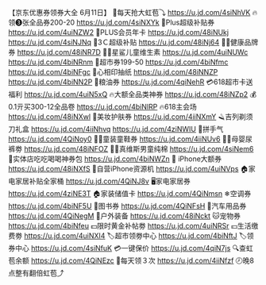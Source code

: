 【京东优惠券领券大全 6月11日】
🧧每天抢大虹苞⤵
https://u.jd.com/4siNhVK
🔥领❸张全品券200-20
https://u.jd.com/4siNXYk
👟Plus超级补贴券
https://u.jd.com/4uiNZW2
👑PLUS会员年卡
https://u.jd.com/48iNUkj
https://u.jd.com/4siNJNq
📱3Ｃ超级补贴
https://u.jd.com/48iNj64
💪🏻健康品牌券
https://u.jd.com/48iNR7D
👶🏻星鲨儿童维生素
https://u.jd.com/4uiNUWc
https://u.jd.com/4biNRnm
🛒超市券199-50
https://u.jd.com/4biNfmc 
https://u.jd.com/4biNFgc
🧻心相印抽纸
https://u.jd.com/48iNNZP
https://u.jd.com/4biNN2P
🍚粮油券
https://u.jd.com/4qiNehR
💳618超市卡送福利
https://u.jd.com/4uiN5xQ
🔥大额全品类神券 
https://u.jd.com/48iNZp2
💰0.1亓买300-12全品卷
https://u.jd.com/4biNlRP
🔥618主会场
https://u.jd.com/48iNXwl
💄美妆护肤券
https://u.jd.com/4iiNXmY
🪒吉列剃须刀礼盒
https://u.jd.com/4iiNhvq
https://u.jd.com/4ziNWIU
🎰拼手气
https://u.jd.com/4QiNoy0
👶🏻童装童鞋券
https://u.jd.com/4iiNUv6
👶🏻母婴尿裤劵
https://u.jd.com/48iNFOZ
👦🏻真维斯男童纯棉
https://u.jd.com/4siNem6
🍕实体店吃吃喝喝神券包
https://u.jd.com/4biNWZn
 iPhone大额券
https://u.jd.com/48iNXfS
📱自营iPhone资源机
https://u.jd.com/4uiNVps
🏠家电家居补贴全家桶
https://u.jd.com/4QiNJ8v
🖥家电家居券
https://u.jd.com/4ziNE3T
🏠家装储值卡
https://u.jd.com/4QiNmsn
❄空调券
https://u.jd.com/4biNF5U
📖图书券
https://u.jd.com/4QiNFsH
🚗汽车用品券
https://u.jd.com/4QiNegM
🚴户外装备
https://u.jd.com/48iNckt
🐱宠物券
https://u.jd.com/4biNfeu
💵限时黄金补帖劵
https://u.jd.com/4uiNRSr
💴生活缴费劵
https://u.jd.com/4uiNXI4
🏷超市领劵中心
https://u.jd.com/4biNftJ
🏷领券中心
https://u.jd.com/4siNfuK
💳一键保价
https://u.jd.com/4qiN7js
🔍查虹苞余额
https://u.jd.com/4QiNEzc
🧧每天领３次
https://u.jd.com/4iiNfzf
🕗晚8点整有翻倍虹苞⤴